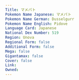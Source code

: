 ```yaml
---
﻿Title: マメパト
Pokemon Name Japanese: マメパト
Pokemon Name German: Dusselgurr
Pokemon Name English: Pidove
Language Card: Japanese
National Dex Number: 519
Region: Unova
Regional Form: false
Additional Form: false
Mega: false
Gigantamax: false
Cover: false
Link: 
Owned: 
---
```


